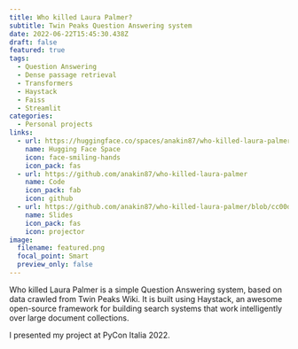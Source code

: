```yaml
---
title: Who killed Laura Palmer?
subtitle: Twin Peaks Question Answering system
date: 2022-06-22T15:45:30.438Z
draft: false
featured: true
tags:
  - Question Answering
  - Dense passage retrieval
  - Transformers
  - Haystack
  - Faiss
  - Streamlit
categories:
  - Personal projects
links:
  - url: https://huggingface.co/spaces/anakin87/who-killed-laura-palmer
    name: Hugging Face Space
    icon: face-smiling-hands
    icon_pack: fas
  - url: https://github.com/anakin87/who-killed-laura-palmer
    name: Code
    icon_pack: fab
    icon: github
  - url: https://github.com/anakin87/who-killed-laura-palmer/blob/cc00d622398c482cc86c2e7937a56623c114b411/presentations/wklp_pycon.pdf
    name: Slides
    icon_pack: fas
    icon: projector
image:
  filename: featured.png
  focal_point: Smart
  preview_only: false
---
```

Who killed Laura Palmer is a simple Question Answering system, based on data crawled from Twin Peaks Wiki. It is built using Haystack, an awesome open-source framework for building search systems that work intelligently over large document collections.

I presented my project at PyCon Italia 2022.